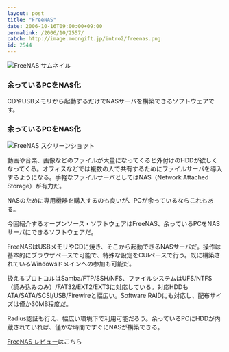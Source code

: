 ```yaml
---
layout: post
title: "FreeNAS"
date: 2006-10-16T09:00:00+09:00
permalink: /2006/10/2557/
catch: http://image.moongift.jp/intro2/freenas.png
id: 2544
---
```

 ![FreeNAS サムネイル](http://image.moongift.jp/intro2/freenas.t.png "FreeNAS サムネイル")
  

### 余っているPCをNAS化
  
CDやUSBメモリから起動するだけでNASサーバを構築できるソフトウェアです。  
<!--more-->  

### 余っているPCをNAS化
  

![FreeNAS スクリーンショット](http://image.moongift.jp/intro2/freenas.png "FreeNAS スクリーンショット")

  

動画や音楽、画像などのファイルが大量になってくると外付けのHDDが欲しくなってくる。オフィスなどでは複数の人で共有するためにファイルサーバを導入するようになる。手軽なファイルサーバとしてはNAS（Network Attached Storage）が有力だ。

  

NASのために専用機器を購入するのも良いが、PCが余っているならこれもある。

  

今回紹介するオープンソース・ソフトウェアはFreeNAS、余っているPCをNASサーバにできるソフトウェアだ。

  

FreeNASはUSBメモリやCDに焼き、そこから起動できるNASサーバだ。操作は基本的にブラウザベースで可能で、特殊な設定をCUIベースで行う。既に構築されているWindowsドメインへの参加も可能だ。

  

扱えるプロトコルはSamba/FTP/SSH/NFS、ファイルシステムはUFS/NTFS（読み込みのみ）/FAT32/EXT2/EXT3に対応している。対応HDDもATA/SATA/SCSI/USB/Firewireと幅広い。Software RAIDにも対応し、配布サイズは僅か30MB程度だ。

  

Radius認証も行え、幅広い環境下で利用可能だろう。余っているPCにHDDが内蔵されていれば、僅かな時間ですぐにNASが構築できる。

  

[FreeNAS レビュー](http://oss.moongift.jp/review/i-2558.html)はこちら

